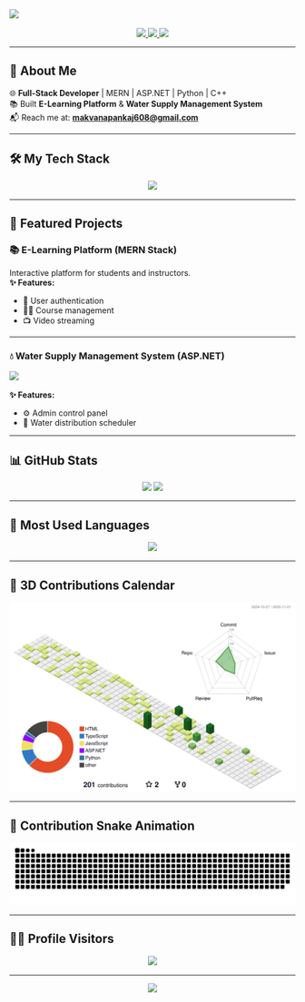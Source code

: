 <!-- 🌊 Animated Wave Header -->
<img src="https://capsule-render.vercel.app/api?type=waving&color=gradient&height=200&section=header&text=Hi%20👋,%20I'm%20Pankaj%20Makvana&fontSize=40&fontAlignY=40&animation=fadeIn" />

<p align="center">
  <a href="mailto:makvanapankaj608@gmail.com">
    <img src="https://img.shields.io/badge/Email-makvanapankaj608@gmail.com-D14836?style=for-the-badge&logo=gmail&logoColor=white" />
  </a>
  <a href="https://www.linkedin.com/in/pankajmakvana711/" target="_blank">
    <img src="https://img.shields.io/badge/LinkedIn-Connect-0A66C2?style=for-the-badge&logo=linkedin&logoColor=white" />
  </a>
  <a href="https://pankajmakvana711.github.io/" target="_blank">
    <img src="https://img.shields.io/badge/Portfolio-Visit-FF6B6B?style=for-the-badge&logo=google-chrome&logoColor=white" />
  </a>
</p>

---

## 🚀 About Me
🌐 **Full-Stack Developer** | MERN | ASP.NET | Python | C++  
📚 Built **E-Learning Platform** & **Water Supply Management System**  
📬 Reach me at: **makvanapankaj608@gmail.com**

---

## 🛠️ My Tech Stack
<p align="center">
  <img src="https://skillicons.dev/icons?i=react,nodejs,mongodb,express,cpp,python,dotnet,sql" />
</p>

---

## 🖤 Featured Projects

### 📚 E-Learning Platform (MERN Stack)
Interactive platform for students and instructors.  
**✨ Features:**
- 🔐 User authentication
- 🧑‍🏫 Course management
- 📺 Video streaming

---

### 💧 Water Supply Management System (ASP.NET)
<img src="https://cdn-icons-png.flaticon.com/512/861/861060.png" width="40"/>

**✨ Features:**
- ⚙️ Admin control panel
- 📅 Water distribution scheduler

---

## 📊 GitHub Stats
<p align="center">
  <img src="https://github-readme-stats.vercel.app/api?username=pankajmakvana711&show_icons=true&theme=radical&hide_border=true&border_radius=10" width="48%" />
  <img src="https://github-readme-streak-stats.herokuapp.com?user=pankajmakvana711&theme=radical&hide_border=true&border_radius=10" width="48%" />
</p>

---

## 🌈 Most Used Languages
<p align="center">
  <img src="https://github-readme-stats.vercel.app/api/top-langs/?username=pankajmakvana711&layout=compact&theme=gruvbox&langs_count=8&hide_border=true&border_radius=10" />
</p>

---

## 🧊 3D Contributions Calendar
<p align="center">
  <img src="profile-3d-contrib/profile-green-animate.svg" />
</p>


---

## 🐍 Contribution Snake Animation
<p align="center">
  <img src="https://raw.githubusercontent.com/Platane/snk/output/github-contribution-grid-snake.svg" />
</p>

---

## 🕵️‍♂️ Profile Visitors
<p align="center">
  <img src="https://komarev.com/ghpvc/?username=pankajmakvana711&label=Profile%20views&color=0e75b6&style=flat" />
</p>

---

<p align="center">
  <img src="https://readme-typing-svg.herokuapp.com?font=Fira+Code&size=24&pause=1000&color=00FF00&width=435&lines=Thanks+for+visiting+my+profile!;⭐️+Drop+a+star+if+you+like+my+work!" />
</p>
